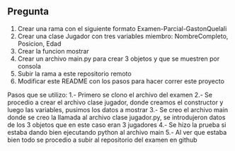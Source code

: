 ## Pregunta

1. Crear una rama con el siguiente formato Examen-Parcial-GastonQuelali
2. Crear una clase Jugador con tres variables miembro: NombreCompleto, Posicion, Edad
3. Crear la funcion mostrar
4. Crear un archivo main.py para crear 3 objetos y que se muestren por consola
5. Subir la rama a este repositorio remoto
6. Modificar este README con los pasos para hacer correr este proyecto


Pasos que se utilizo:
1.- Primero se clono el archivo del examen
2.- Se procedio a crear el archivo clase jugador, donde creamos el constructor y luego las variables, pusimos los datos a mostrar
3.- Se creo el archivo main donde se creo la llamada al archivo clase jugador.py, se introdujeron datos de los 3 objetos que en este caso eran 3 jugadores
4.- Se hizo la prueba si estaba dando bien ejecutando python al archivo main
5.- Al ver que estaba bien todo se procedio a subir al repositorio del examen en github